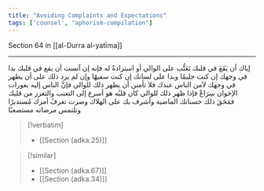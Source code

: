 ```yaml
---
title: "Avoiding Complaints and Expectations"
tags: ['counsel', "aphorism-compilation"]
---
```


 Section 64 in [[al-Durra al-yatīma]]

---
إياك أن يَقَعَ في قلبك تَعَتُّب على الوالي أو استزادةٌ له فإنه إن آنست أن يقع في قلبك بدا في وجهك إن كنت حليمًا وبدا على لسانك إن كنت سفيهًا وإن لم يزد ذلك على أن يظهر في وجهك لآمن الناس عندك فلا تأمنن أن يظهر ذلك للوالي فإنَّ الناس إليه بعورات الإخوان سِرَاعٌ فإذا ظهر ذلك للوالي كان قلبُه هو أسرع إلى التعتب والتعزز من قلبك فمَحَقَ ذلك حسناتك الماضية وأشرف بك على الهلاك وصرت تعرفُ أمرك مُستدبرًا وتلتمس مرضاته مستصعبًا

> [!verbatim]
> - [[Section (adka.25)]]

> [!similar]
> - [[Section (adka.67)]]
> - [[Section (adka.34)]]
